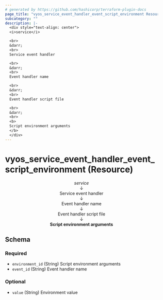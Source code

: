```yaml
---
# generated by https://github.com/hashicorp/terraform-plugin-docs
page_title: "vyos_service_event_handler_event_script_environment Resource - vyos"
subcategory: ""
description: |-
  <div style="text-align: center">
  <i>service</i>

  <br>
  &darr;
  <br>
  Service event handler

  <br>
  &darr;
  <br>
  Event handler name

  <br>
  &darr;
  <br>
  Event handler script file

  <br>
  &darr;
  <br>
  <b>
  Script environment arguments
  </b>
  </div>
---
```


# vyos_service_event_handler_event_script_environment (Resource)

<div style="text-align: center">
<i>service</i>

<br>
&darr;
<br>
Service event handler

<br>
&darr;
<br>
Event handler name

<br>
&darr;
<br>
Event handler script file

<br>
&darr;
<br>
<b>
Script environment arguments
</b>
</div>



<!-- schema generated by tfplugindocs -->
## Schema

### Required

- `environment_id` (String) Script environment arguments
- `event_id` (String) Event handler name

### Optional

- `value` (String) Environment value
